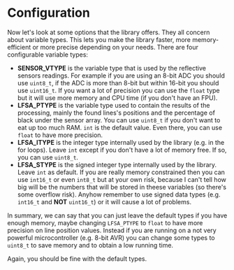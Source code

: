 # Configuration

Now let's look at some options that the library offers. They all concern about variable types. This lets you make the library faster, more memory-efficient or more precise depending on your needs. There are four configurable variable types:

+   **SENSOR_VTYPE** is the variable type that is used by the reflective sensors readings. For example if you are using an 8-bit ADC you should use `uint8_t`, if the ADC is more than 8-bit but within 16-bit you should use `uint16_t`. If you want a lot of precision you can use the `float` type but it will use more memory and CPU time (if you don't have an FPU).
+   **LFSA_PTYPE** is the variable type used to contain the results of the processing, mainly the found lines's positions and the percentage of black under the sensor array. You can use `uint8_t` if you don't want to eat up too much RAM. `int` is the default value. Even there, you can use `float` to have more precision.
+   **LFSA_ITYPE** is the integer type internally used by the library (e.g. in the for loops). Leave `int` except if you don't have a lot of memory free. If so, you can use `uint8_t`.
+   **LFSA_STYPE** is the signed integer type internally used by the library. Leave `int` as default. If you are really memory constrained then you can use `int16_t` or even `int8_t` but at your own risk, because I can't tell how big will be the numbers that will be stored in theese variables (so there's some overflow risk). Anyhow remember to use signed data types (e.g. `int16_t` and **NOT** `uint16_t`) or it will cause a lot of problems.

In summary, we can say that you can just leave the default types if you have enough memory, maybe changing `LFSA_PTYPE` to `float` to have more precision on line position values. Instead if you are running on a not very powerful microcontroller (e.g. 8-bit AVR) you can change some types to `uint8_t` to save memory and to obtain a low running time.

Again, you should be fine with the default types.
